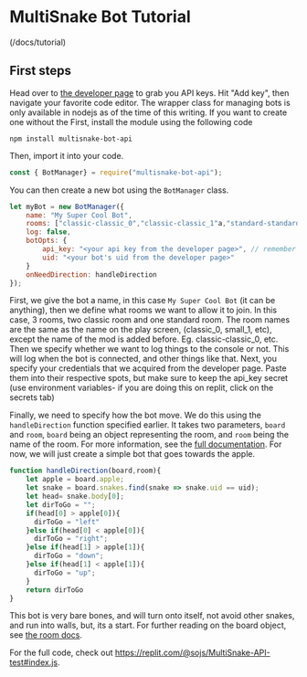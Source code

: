 # MultiSnake Bot Tutorial
(/docs/tutorial)

## First steps
Head over to [the developer page](/developers) to grab you API keys. Hit "Add key", then navigate your favorite code editor.
The wrapper class for managing bots is only available in nodejs as of the time of this writing. If you want to create one without the 
First, install the module using the following code

```
npm install multisnake-bot-api
```

Then, import it into your code.

```js
const { BotManager} = require("multisnake-bot-api");
```
You can then create a new bot using the `BotManager` class.

```js
let myBot = new BotManager({
	name: "My Super Cool Bot",
	rooms: ["classic-classic_0","classic-classic_1"a,"standard-standard_0"],
	log: false,
	botOpts: {
		api_key: "<your api key from the developer page>", // remember to keep this private
		uid: "<your bot's uid from the developer page>"
	}
	onNeedDirection: handleDirection
});
```

First, we give the bot a name, in this case `My Super Cool Bot` (it can be anything), then we define what rooms we want to allow it to join. In this case, 3 rooms, two classic room and one standard room. The room names are the same as the name on the play screen, (classic_0, small_1, etc), except the name of the mod is added before. Eg. classic-classic_0, etc. 
Then we specify whether we want to log things to the console or not. This will log when the bot is connected, and other things like that.
Next, you specify your credentials that we acquired from the developer page. Paste them into their respective spots, but make sure to keep the api_key secret (use environment variables- if you are doing this on replit, click on the secrets tab)

Finally, we need to specify how the bot move. We do this using the `handleDirection` function specified earlier.
It takes two parameters, `board` and `room`, `board` being an object representing the room, and `room` being the name of the room.
For more information, see the [full documentation](/docs). 
For now, we will just create a simple bot that goes towards the apple.

```js
function handleDirection(board,room){
	let apple = board.apple;
	let snake = board.snakes.find(snake => snake.uid == uid);
	let head= snake.body[0];
	let dirToGo = "";
	if(head[0] > apple[0]){
      dirToGo = "left"
    }else if(head[0] < apple[0]){
      dirToGo = "right";
    }else if(head[1] > apple[1]){
      dirToGo = "down";
    }else if(head[1] < apple[1]){
      dirToGo = "up";
    }
	return dirToGo
}
```

This bot is very bare bones, and will turn onto itself, not avoid other snakes, and run into walls, but, its a start. For further reading on the board object, see [the room docs](/docs/room).

For the full code, check out https://replit.com/@sojs/MultiSnake-API-test#index.js.
